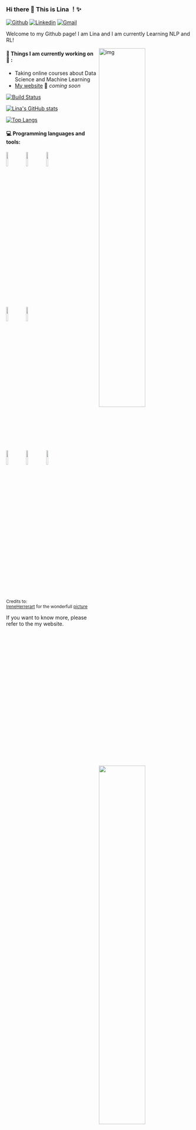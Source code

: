 ### Hi there 👋 This is Lina ！✨ 


[![Github](https://img.shields.io/badge/-Github-000?style=flat&logo=Github&logoColor=white)](https://github.com/zhanglina94)
[![Linkedin](https://img.shields.io/badge/-LinkedIn-blue?style=flat&logo=Linkedin&logoColor=white)](https://www.linkedin.com/in/lina-zhang-58440b101/)
[![Gmail](https://img.shields.io/badge/-Gmail-c14438?style=flat&logo=Gmail&logoColor=white)](zhanglina249@gmail.com)

Welcome to my Github page! I am Lina and I am currently Learning NLP and RL!  

<img align="right" alt="img" src="https://github.com/zhanglina94/zhanglina94/tree/main/img/pic.jpg" width="50%" height="auto" />


#### 🌱 Things I am currently working on 🌱 : 
- Taking online courses about Data Science and Machine Learning 
- [My website](https://zhanglina94.github.io) 🚀 *coming soon*


[![Build Status](https://travis-ci.org/joemccann/dillinger.svg?branch=master)](https://travis-ci.org/joemccann/dillinger)
 
[![Lina's GitHub stats](https://github-readme-stats.vercel.app/api?username=zhanglina94)](https://github.com/anuraghazra/github-readme-stats)

[![Top Langs](https://github-readme-stats.vercel.app/api/top-langs/?username=zhanglina94&layout=compact)](https://github.com/anuraghazra/github-readme-stats)




#### :computer: Programming languages and tools: 
<p>
	<img width="50%" align="right" src="https://github-readme-stats.vercel.app/api?username=zhanglina94&show_icons=true&hide_border=true" />

<code><img width="10%" src="https://www.vectorlogo.zone/logos/ubuntu/ubuntu-ar21.svg"></code>
<code><img width="10%" src="https://www.vectorlogo.zone/logos/python/python-ar21.svg"></code>
<code><img width="10%" src="https://www.vectorlogo.zone/logos/tensorflow/tensorflow-ar21.svg"></code>

<br />
<code><img width="10%" src="https://www.vectorlogo.zone/logos/git-scm/git-scm-ar21.svg"></code>
<code><img width="10%" src="https://www.vectorlogo.zone/logos/tensorflow/tensorflow-ar21.svg"></code>

<br />
<code><img width="10%" src="https://www.vectorlogo.zone/logos/w3_css/w3_css-ar21.svg"></code>
<code><img width="10%" src="https://www.vectorlogo.zone/logos/reactjs/reactjs-ar21.svg"></code>
<code><img width="10%" src="https://www.vectorlogo.zone/logos/broccolijs/broccolijs-ar21.svg"></code>
</p>

<sub>Credits to: <br/>[IreneHerrerart](https://www.artstation.com/ireneherrera) for the wonderfull [picture](https://github.com/zhanglina94/zhanglina94/tree/main/img/pic.jpg)</sub>

If you want to know more, please refer to the my website.
